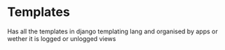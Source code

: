# Templates 

Has all the templates in django templating lang and organised by apps or wether it is logged or unlogged views

